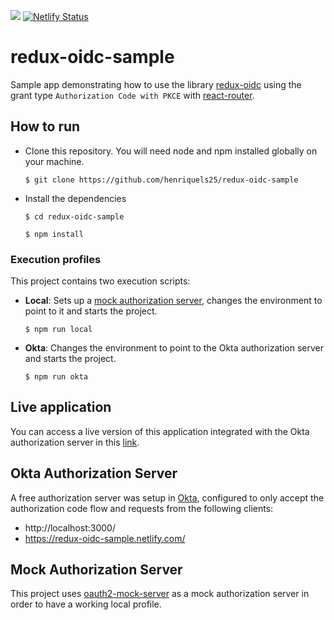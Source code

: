 ![](https://github.com/henriquels25/redux-oidc-sample/workflows/Test/badge.svg)
[![Netlify Status](https://api.netlify.com/api/v1/badges/a8d05288-f8d4-40eb-8379-812daf9cd58a/deploy-status)](https://app.netlify.com/sites/redux-oidc-sample/deploys)

# redux-oidc-sample
Sample app demonstrating how to use the library [redux-oidc](https://github.com/maxmantz/redux-oidc) using the grant type `Authorization Code with PKCE` with [react-router](https://github.com/ReactTraining/react-router).

## How to run
* Clone this repository. You will need node and npm installed globally on your machine.

    `$ git clone https://github.com/henriquels25/redux-oidc-sample`

* Install the dependencies

    `$ cd redux-oidc-sample`

    `$ npm install`

### Execution profiles

This project contains two execution scripts:

* **Local**: Sets up a [mock authorization server](https://github.com/axa-group/oauth2-mock-server), changes the environment to point to it and starts the project.

    `$ npm run local`

* **Okta**: Changes the environment to point to the Okta authorization server and starts the project.

    `$ npm run okta`

## Live application
You can access a live version of this application integrated with the Okta authorization server in this [link](https://redux-oidc-sample.netlify.com/home).

## Okta Authorization Server
A free authorization server was setup in [Okta](https://www.okta.com/), configured to only accept the authorization code flow and requests from the following clients:
    
* http://localhost:3000/
* https://redux-oidc-sample.netlify.com/

## Mock Authorization Server
This project uses [oauth2-mock-server](https://github.com/axa-group/oauth2-mock-server) as a mock authorization server in order to have a working
local profile.    
